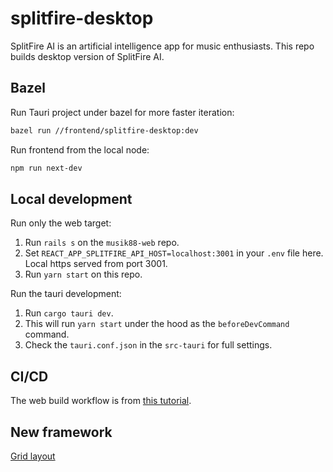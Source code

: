 # splitfire-desktop

SplitFire AI is an artificial intelligence app for music enthusiasts. This repo builds desktop version of SplitFire AI.

## Bazel

Run Tauri project under bazel for more faster iteration:
```bash
bazel run //frontend/splitfire-desktop:dev
```

Run frontend from the local node:
```bash
npm run next-dev
```
## Local development

Run only the web target:
1. Run `rails s` on the `musik88-web` repo.
2. Set `REACT_APP_SPLITFIRE_API_HOST=localhost:3001` in your `.env` file here. Local https served from port 3001.
3. Run `yarn start` on this repo. 

Run the tauri development:
1. Run `cargo tauri dev`.
2. This will run `yarn start` under the hood as the `beforeDevCommand` command.
3. Check the `tauri.conf.json` in the `src-tauri` for full settings.

## CI/CD

The web build workflow is from [this tutorial](https://zellwk.com/blog/github-actions-deploy/).

## New framework

[Grid layout](https://github.com/react-grid-layout/react-grid-layout)